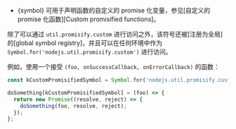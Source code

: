 <!-- YAML
added: v8.0.0
changes:
  - version: v13.12.0
    pr-url: https://github.com/nodejs/node/pull/31672
    description: This is now defined as a shared symbol.
-->

* {symbol} 可用于声明函数的自定义的 promise 化变量，参见[自定义的 promise 化函数][Custom promisified functions]。

除了可以通过 `util.promisify.custom` 进行访问之外，该符号还被[注册为全局]的[global symbol registry]，并且可以在任何环境中作为 `Symbol.for('nodejs.util.promisify.custom')` 进行访问。

例如，使用一个接受 `(foo, onSuccessCallback, onErrorCallback)` 的函数：

```js
const kCustomPromisifiedSymbol = Symbol.for('nodejs.util.promisify.custom');

doSomething[kCustomPromisifiedSymbol] = (foo) => {
  return new Promise((resolve, reject) => {
    doSomething(foo, resolve, reject);
  });
};
```
